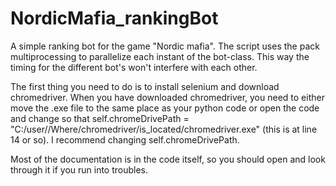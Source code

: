 # NordicMafia_rankingBot
A simple ranking bot for the game "Nordic mafia". 
The script uses the pack multiprocessing to parallelize each instant of the bot-class. This way the timing for the different bot's won't interfere with each other.

The first thing you need to do is to install selenium and download chromedriver. When you have downloaded chromedriver, you need to either move the .exe file to the same place as your python code or open the code and change so that self.chromeDrivePath = "C:/user/<me>/Where/chromedriver/is_located/chromedriver.exe" (this is at line 14 or so). I recommend changing self.chromeDrivePath. 

Most of the documentation is in the code itself, so you should open and look through it if you run into troubles. 
